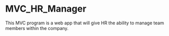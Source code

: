 # MVC_HR_Manager
This MVC program is a web app that will give HR the ability to manage team members within the company.  
